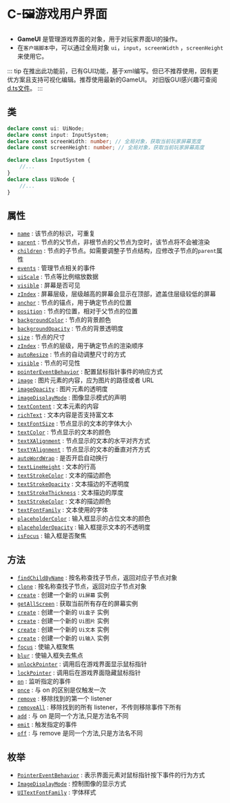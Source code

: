 # C-🖼️游戏用户界面

- **GameUI** 是管理游戏界面的对象，用于对玩家界面UI的操作。
- 在`客户端脚本`中，可以通过全局对象 `ui`，`input`，`screenWidth` ，`screenHeight` 来使用它。

::: tip
在推出此功能前，已有GUI功能，基于xml编写。但已不推荐使用，因有更优方案且支持可视化编辑。推荐使用最新的GameUI。
对旧版GUI感兴趣可查阅[d.ts文件](https://github.com/box3lab/arena_dts/blob/main/GameAPI.d.ts#L13224)。
:::


## 类

```typescript
declare const ui: UiNode;
declare const input: InputSystem;
declare const screenWidth: number; // 全局对象，获取当前玩家屏幕宽度
declare const screenHeight: number; // 全局对象，获取当前玩家屏幕高度

declare class InputSystem {
    //...
}
declare class UiNode {
    //...
}
```


## 属性
- [`name`](./UiNode#name) : 该节点的标识，可重复
- [`parent`](./UiNode#parent) : 节点的父节点，非根节点的父节点为空时，该节点将不会被渲染
- [`children`](./UiNode#children) : 节点的子节点。如需要调整子节点结构，应修改子节点的`parent`属性
- [`events`](./UiNode#events) : 管理节点相关的事件
- [`uiScale`](./UiNode#uiScale) : 节点等比例缩放数据
- [`visible`](./UiScreen#visible) : 屏幕是否可见
- [`zIndex`](./UiScreen#zIndex) : 屏幕层级，层级越高的屏幕会显示在顶部，遮盖住层级较低的屏幕
- [`anchor`](./UiRenderable#anchor) : 节点的锚点，用于确定节点的位置
- [`position`](./UiRenderable#position) : 节点的位置，相对于父节点的位置
- [`backgroundColor`](./UiRenderable#backgroundColor) : 节点的背景颜色
- [`backgroundOpacity`](./UiRenderable#backgroundOpacity) : 节点的背景透明度
- [`size`](./UiRenderable#size) : 节点的尺寸
- [`zIndex`](./UiRenderable#zIndex) : 节点的层级，用于确定节点的渲染顺序
- [`autoResize`](./UiRenderable#autoResize) : 节点的自动调整尺寸的方式
- [`visible`](./UiRenderable#visible) : 节点的可见性
- [`pointerEventBehavior`](./UiRenderable#pointerEventBehavior) : 配置鼠标指针事件的响应方式
- [`image`](./node/UiImage#image) : 图片元素的内容，应为图片的路径或者 URL
- [`imageOpacity`](./node/UiImage#imageOpacity) : 图片元素的透明度
- [`imageDisplayMode`](./node/UiImage#imageDisplayMode) : 图像显示模式的声明
- [`textContent`](./node/UiText#textContent) : 文本元素的内容
- [`richText`](./node/UiText#richText) : 文本内容是否支持富文本
- [`textFontSize`](./node/UiText#textFontSize) : 节点显示的文本的字体大小
- [`textColor`](./node/UiText#textColor) : 节点显示的文本的颜色
- [`textXAlignment`](./node/UiText#textXAlignment) : 节点显示的文本的水平对齐方式
- [`textYAlignment`](./node/UiText#textYAlignment) : 节点显示的文本的垂直对齐方式
- [`autoWordWrap`](./node/UiText#autoWordWrap) : 是否开启自动换行
- [`textLineHeight`](./node/UiText#textLineHeight) : 文本的行高
- [`textStrokeColor`](./node/UiText#textStrokeColor) : 文本的描边颜色
- [`textStrokeOpacity`](./node/UiText#textStrokeOpacity) : 文本描边的不透明度
- [`textStrokeThickness`](./node/UiText#textStrokeThickness) : 文本描边的厚度
- [`textStrokeColor`](./node/UiText#textStrokeColor) : 文本的描边颜色
- [`textFontFamily`](./node/UiInput#textFontFamily) : 文本使用的字体
- [`placeholderColor`](./node/UiInput#placeholderColor) : 输入框显示的占位文本的颜色
- [`placeholderOpacity`](./node/UiInput#placeholderOpacity) : 输入框提示文本的不透明度
- [`isFocus`](./node/UiInput#isFocus) : 输入框是否聚焦

## 方法
- [`findChildByName`](./UiNode#findChildByName) : 按名称查找子节点，返回对应子节点对象
- [`clone`](./UiNode#clone) : 按名称查找子节点，返回对应子节点对象
- [`create`](./UiScreen#create) : 创建一个新的 `Ui屏幕` 实例
- [`getAllScreen`](./UiScreen#getAllScreen) : 获取当前所有存在的屏幕实例
- [`create`](./node/UiBox#create) : 创建一个新的 `Ui盒子` 实例
- [`create`](./node/UiImage#create) : 创建一个新的 `Ui图片` 实例
- [`create`](./node/UiText#create) : 创建一个新的 `Ui文本` 实例
- [`create`](./node/UiInput#create) : 创建一个新的 `Ui输入` 实例
- [`focus`](./node/UiInput#isFocus) : 使输入框聚焦
- [`blur`](./node/UiInput#blur) : 使输入框失去焦点
- [`unlockPointer`](./input#unlockPointer) : 调用后在游戏界面显示鼠标指针
- [`lockPointer`](./input#lockPointer) : 调用后在游戏界面隐藏鼠标指针
- [`on`](./UiEvent#on) : 监听指定的事件
- [`once`](./UiEvent#once) : 与 on 的区别是仅触发一次
- [`remove`](./UiEvent#remove) : 移除找到的第一个 listener
- [`removeAll`](./UiEvent#removeAll) : 移除找到的所有 listener，不传则移除事件下所有
- [`add`](./UiEvent#add) : 与 on 是同一个方法,只是方法名不同
- [`emit`](./UiEvent#emit) : 触发指定的事件
- [`off`](./UiEvent#off) : 与 remove 是同一个方法,只是方法名不同

## 枚举
- [`PointerEventBehavior`](./UiRenderable#PointerEventBehavior) : 表示界面元素对鼠标指针按下事件的行为方式
- [`ImageDisplayMode`](./node/UiImage#ImageDisplayMode) : 控制图像的显示方式
- [`UITextFontFamily`](./node/UiText#UITextFontFamily) : 字体样式